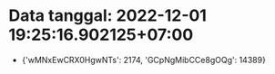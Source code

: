# Data tanggal: 2022-12-01 19:25:16.902125+07:00

* {'wMNxEwCRX0HgwNTs': 2174, 'GCpNgMibCCe8gOQg': 14389}
